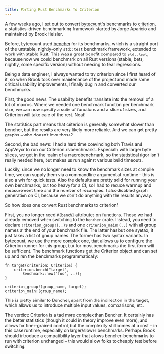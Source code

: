 ```yaml
---
title: Porting Rust Benchmarks To Criterion
---
```


A few weeks ago, I set out to convert [bytecount](https://github.com/llogiq/bytecount)'s benchmarks
to [criterion](https://docs.rs/criterion), a statistics-driven benchmarking framework started by
Jorge Aparicio and maintained by Brook Heisler.

Before, bytecount used [bencher](https://docs.rs/bencher) for its benchmarks, which is a straight
port of the unstable, nightly-only `std::test` benchmark framework, extended to work with stable
Rust. This was a great benefit compared to `std::test`, because now we could benchmark on all Rust
versions (stable, beta, nightly, some specific version) without needing to fear regressions.

Being a data engineer, I always wanted to try criterion since I first heard of it, so when Brook
took over maintenance of the project and made some critical usability improvements, I finally dug
in and converted our benchmarks.

First, the good news: The usability benefits translate into the removal of a lot of macros. Where
we needed one benchmark function per benchmark size, we can now specify a suite of functions and
a slice of sizes, and Criterion will take care of the rest. Neat!

The statistics part means that criterion is generally somewhat slower than bencher, but the results
are very likely more reliable. And we can get pretty graphs – who doesn't love those?

Second, the bad news: I had a hard time convincing both Travis and AppVeyor to run our Criterion.rs
benchmarks. Especially with larger byte slices, we get in the realm of a macrobenchmark, so the
statistical rigor isn't really needed here, but makes us run against various build timeouts.

Luckily, since we no longer need to know the benchmark sizes at compile time, we can supply them
via a commandline argument at runtime – this is also a win for quick tests. Also the defaults are
pretty solid for running your own benchmarks, but too heavy for a CI, so I had to reduce warmup and
measurement time and the number of resamples. I also disabled graph generation on CI, because we
don't do anything with the results anyway.

So how does one convert Rust benchmarks to criterion?

First, you no longer need `#[bench]` attributes on functions. Those we had already removed when
switching to the `bencher` crate. Instead, you need to declare `criterion_group!(..)`s and one
`criterion_main!(..)` with all group names at the end of your benchmark file. The latter has but
one syntax, it just takes a list of group names. The former has two syntax variants. In bytecount,
we use the more complex one, that allows us to configure the Criterion runner for this group, but
for most benchmarks the first form will be sufficient. The benchmark functions get the Criterion
object and can set up and run the benchmarks programmatically:

```
fn target(criterion: Criterion) {
    criterion.bench("target",
        Benchmark::new("foo", ..));
}

criterion_group!(group_name, target);
criterion_main!(group_name);
```

This is pretty similar to Bencher, apart from the indirection in the target, which allows us to
introduce multiple input values, comparisons, etc.

The verdict: Criterion is a tad more complex than Bencher. It certainly has the better statistics
(though it could in theory improve even more), and allows for finer-grained control, but the
complexity still comes at a cost – in this case runtime, especially on larger/slower benchmarks.
Perhaps Brook should introduce a compatibility layer that allows bencher-benchmarks to run
with criterion unchanged – this would allow folks to cheaply test before switching.
